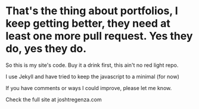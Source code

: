 # That's the thing about portfolios, I keep getting better, they need at least one more pull request. Yes they do, yes they do.

So this is my site's code. Buy it a drink first, this ain't no red light repo. 

I use Jekyll and have tried to keep the javascript to a minimal (for now)

If you have comments or ways I could improve, please let me know.

Check the full site at joshtregenza.com
